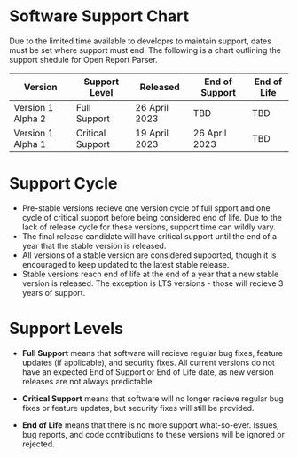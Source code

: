 # Software Support Chart

Due to the limited time available to developrs to maintain support, dates must be set where support must end. The following is a chart outlining the support shedule for Open Report Parser.

| Version                             | Support Level    | Released         | End of Support   | End of Life      |
| ----------------------------------- | ---------------- | ---------------- | ---------------- | ---------------- |
| Version 1 Alpha 2                   | Full Support     | 26 April 2023    | TBD              | TBD              |
| Version 1 Alpha 1                   | Critical Support | 19 April 2023    | 26 April 2023    | TBD              |

# Support Cycle

- Pre-stable versions recieve one version cycle of full spport and one cycle of critical support before being considered end of life. Due to the lack of release cycle for these versions, support time can wildly vary.
- The final release candidate will have critical support until the end of a year that the stable version is released.
- All versions of a stable version are considered supported, though it is encouraged to keep updated to the latest stable release.
- Stable versions reach end of life at the end of a year that a new stable version is released. The exception is LTS versions - those will recieve 3 years of support.

# Support Levels

- **Full Support** means that software will recieve regular bug fixes, feature updates (if applicable), and security fixes. All current versions do not have an expected End of Support or End of Life date, as new version releases are not always predictable.

- **Critical Support** means that software will no longer recieve regular bug fixes or feature updates, but security fixes will still be provided.

- **End of Life** means that there is no more support what-so-ever. Issues, bug reports, and code contributions to these versions will be ignored or rejected.
